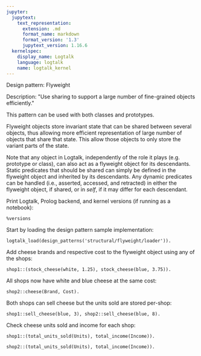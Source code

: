 ```yaml
---
jupyter:
  jupytext:
    text_representation:
      extension: .md
      format_name: markdown
      format_version: '1.3'
      jupytext_version: 1.16.6
  kernelspec:
    display_name: Logtalk
    language: logtalk
    name: logtalk_kernel
---
```


<!--
________________________________________________________________________

This file is part of Logtalk <https://logtalk.org/>  
SPDX-FileCopyrightText: 1998-2025 Paulo Moura <pmoura@logtalk.org>  
SPDX-License-Identifier: Apache-2.0

Licensed under the Apache License, Version 2.0 (the "License");
you may not use this file except in compliance with the License.
You may obtain a copy of the License at

    http://www.apache.org/licenses/LICENSE-2.0

Unless required by applicable law or agreed to in writing, software
distributed under the License is distributed on an "AS IS" BASIS,
WITHOUT WARRANTIES OR CONDITIONS OF ANY KIND, either express or implied.
See the License for the specific language governing permissions and
limitations under the License.
________________________________________________________________________
-->

Design pattern:
	Flyweight

Description:
	"Use sharing to support a large number of fine-grained objects
	efficiently."

This pattern can be used with both classes and prototypes.

Flyweight objects store invariant state that can be shared between several
objects, thus allowing more efficient representation of large number of
objects that share that state. This allow those objects to only store the
variant parts of the state.

Note that any object in Logtalk, independently of the role it plays (e.g.
prototype or class), can also act as a flyweight object for its descendants.
Static predicates that should be shared can simply be defined in the flyweight
object and inherited by its descendants. Any dynamic predicates can be handled
(i.e., asserted, accessed, and retracted) in either the flyweight object, if
shared, or in *self*, if it may differ for each descendant.

Print Logtalk, Prolog backend, and kernel versions (if running as a notebook):

```logtalk
%versions
```

Start by loading the design pattern sample implementation:

```logtalk
logtalk_load(design_patterns('structural/flyweight/loader')).
```

Add cheese brands and respective cost to the flyweight object using any of
the shops:

```logtalk
shop1::(stock_cheese(white, 1.25), stock_cheese(blue, 3.75)).
```

<!--
true.
-->

All shops now have white and blue cheese at the same cost:

```logtalk
shop2::cheese(Brand, Cost).
```

<!--
Brand = white,
Cost = 1.25 ;
Brand = blue,
Cost = 3.75

true.
-->

Both shops can sell cheese but the units sold are stored per-shop:

```logtalk
shop1::sell_cheese(blue, 3), shop2::sell_cheese(blue, 8).
```

<!--
true.
-->

Check cheese units sold and income for each shop:

```logtalk
shop1::(total_units_sold(Units), total_income(Income)).
```

<!--
Total = 3, Income = 11.25.
-->

```logtalk
shop2::(total_units_sold(Units), total_income(Income)).
```

<!--
Total = 8, Income = 30.0.
-->
